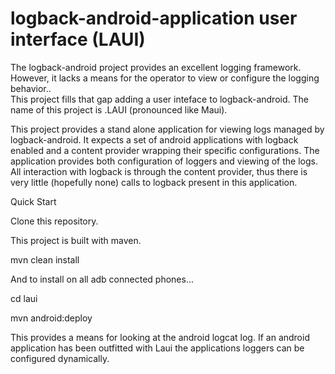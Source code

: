 logback-android-application user interface (LAUI)
==========================================

The logback-android project provides an excellent logging framework.
However, it lacks a means for the operator to view or configure the logging behavior..  
This project fills that gap adding a user inteface to logback-android.
The name of this project is .LAUI (pronounced like Maui).

This project provides a stand alone application for viewing logs managed by logback-android.
It expects a set of android applications with logback enabled and a content provider wrapping their specific configurations.
The application provides both configuration of loggers and viewing of the logs.
All interaction with logback is through the content provider, thus there is very little (hopefully none) calls to logback present in this application.

Quick Start


Clone this repository.

This project is built with maven.

mvn clean install

And to install on all adb connected phones...

cd laui

mvn android:deploy
 
This provides a means for looking at the android logcat log.
If an android application has been outfitted with Laui the
applications loggers can be configured dynamically.

 
